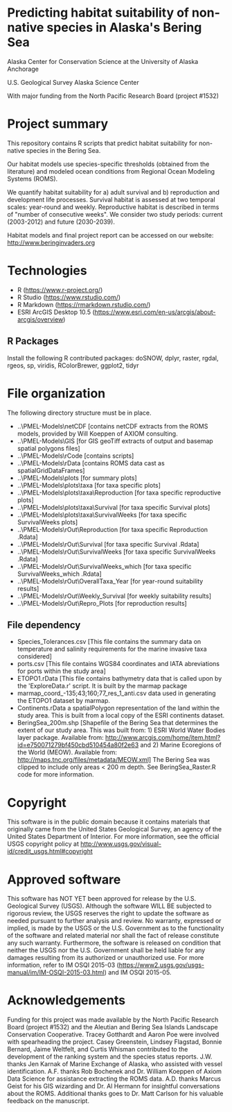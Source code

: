 # Predicting habitat suitability of non-native species in Alaska's Bering Sea
Alaska Center for Conservation Science at the University of Alaska Anchorage

U.S. Geological Survey Alaska Science Center 

With major funding from the North Pacific Research Board (project #1532)


# Project summary
This repository contains R scripts that predict habitat suitability for non-native species in the Bering Sea.

Our habitat models use species-specific thresholds (obtained from the literature) and modeled ocean conditions from Regional Ocean Modeling Systems (ROMS).

We quantify habitat suitability for a) adult survival and b) reproduction and development life processes. Survival habitat is assessed at two temporal scales: year-round and weekly. Reproductive habitat is described in terms of "number of consecutive weeks". We consider two study periods: current (2003-2012) and future (2030-2039).

Habitat models and final project report can be accessed on our website: http://www.beringinvaders.org

# Technologies
- R (https://www.r-project.org/)
- R Studio (https://www.rstudio.com/)
- R Markdown (https://rmarkdown.rstudio.com/)
- ESRI ArcGIS Desktop 10.5 (https://www.esri.com/en-us/arcgis/about-arcgis/overview)

## R Packages
Install the following R contributed packages: doSNOW, dplyr, raster, rgdal, rgeos, sp, viridis, RColorBrewer, ggplot2, tidyr

# File organization
The following directory structure must be in place.
* ..\PMEL-Models\netCDF [contains netCDF extracts from the ROMS models, provided by Will Koeppen of AXIOM consulting.
* ..\PMEL-Models\GIS [for GIS geoTiff extracts of output and basemap spatial polygons files]
* ..\PMEL-Models\rCode [contains scripts]
* ..\PMEL-Models\rData [contains ROMS data cast as spatialGridDataFrames]
* ..\PMEL-Models\plots [for summary plots]
* ..\PMEL-Models\plots\taxa [for taxa specific plots]
* ..\PMEL-Models\plots\taxa\Reproduction [for taxa specific reproductive plots]
* ..\PMEL-Models\plots\taxa\Survival [for taxa specific Survival plots]
* ..\PMEL-Models\plots\taxa\SurvivalWeeks [for taxa specific SurvivalWeeks plots]
* ..\PMEL-Models\rOut\Reproduction [for taxa specific Reproduction .Rdata]
* ..\PMEL-Models\rOut\Survival [for taxa specific Survival .Rdata]
* ..\PMEL-Models\rOut\SurvivalWeeks [for taxa specific SurvivalWeeks .Rdata]
* ..\PMEL-Models\rOut\SurvivalWeeks_which [for taxa specific SurvivalWeeks_which .Rdata]
* ..\PMEL-Models\rOut\OverallTaxa_Year [for year-round suitability results]
* ..\PMEL-Models\rOut\Weekly_Survival [for weekly suitability results]
* ..\PMEL-Models\rOut\Repro_Plots [for reproduction results]
 
## File dependency
* Species_Tolerances.csv [This file contains the summary data on temperature and salinity requirements for the marine invasive taxa considered]
* ports.csv [This file contains WGS84 coordinates and IATA abreviations for ports within the study area]
* ETOPO1.rData [This file contains bathymetry data that is called upon by the 'ExploreData.r' script.  It is built by the marmap package
* marmap_coord_-135;43;160;77_res_1_anti.csv data used in generating the ETOPO1 dataset by marmap.
* Continents.rData a spatialPolygon representation of the land within the study area.  This is built from a local copy of the ESRI continents dataset.
* BeringSea_200m.shp [Shapefile of the Bering Sea that determines the extent of our study area. This was built from: 1) ESRI World Water Bodies layer package. Available from: http://www.arcgis.com/home/item.html?id=e750071279bf450cbd510454a80f2e63 and 2) Marine Ecoregions of the World (MEOW). Available from: http://maps.tnc.org/files/metadata/MEOW.xml] The Bering Sea was clipped to include only areas < 200 m depth. See BeringSea_Raster.R code for more information.

# Copyright
This software is in the public domain because it contains materials that originally came from the United States Geological Survey, an agency of the United States Department of Interior. For more information, see the official USGS copyright policy at http://www.usgs.gov/visual-id/credit_usgs.html#copyright

# Approved software
This software has NOT YET been approved for release by the U.S. Geological Survey (USGS). Although the software WILL BE subjected to rigorous review, the USGS reserves the right to update the software as needed pursuant to further analysis and review. No warranty, expressed or implied, is made by the USGS or the U.S. Government as to the functionality of the software and related material nor shall the fact of release constitute any such warranty. Furthermore, the software is released on condition that neither the USGS nor the U.S. Government shall be held liable for any damages resulting from its authorized or unauthorized use.  For more information, refer to IM OSQI 2015-03 (https://www2.usgs.gov/usgs-manual/im/IM-OSQI-2015-03.html) and IM OSQI 2015-05.

# Acknowledgements
Funding for this project was made available by the North Pacific Research Board (project #1532) and the Aleutian and Bering Sea Islands Landscape Conservation Cooperative. Tracey Gotthardt and Aaron Poe were involved with spearheading the project. Casey Greenstein, Lindsey Flagstad, Bonnie Bernard, Jaime Weltfelt, and Curtis Whisman contributed to the development of the ranking system and the species status reports.  J.W. thanks Jen Karnak of Marine Exchange of Alaska, who assisted with vessel identification. A.F. thanks Rob Bochenek and Dr. William Koeppen of Axiom Data Science for assistance extracting the ROMS data. A.D. thanks Marcus Geist for his GIS wizarding and Dr. Al Hermann for insightful conversations about the ROMS. Additional thanks goes to Dr. Matt Carlson for his valuable feedback on the manuscript.
